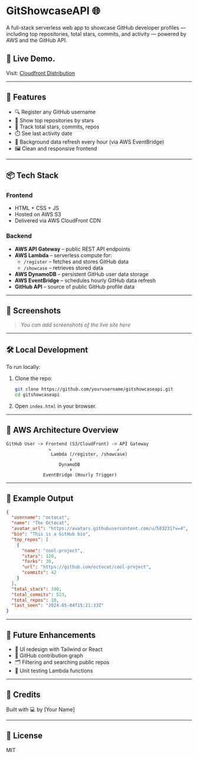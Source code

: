 # GitShowcaseAPI 🌐

A full-stack serverless web app to showcase GitHub developer profiles — including top repositories, total stars, commits, and activity — powered by AWS and the GitHub API.

## 🚀 Live Demo.

Visit: [Cloudfront Distribution](https://d3tbtv7bxs3vbw.cloudfront.net)

---

## 🧩 Features

- 🔍 Register any GitHub username
- 🌟 Show top repositories by stars
- 🧮 Track total stars, commits, repos
- ⏱️ See last activity date
- 🔁 Background data refresh every hour (via AWS EventBridge)
- 🖼️ Clean and responsive frontend

---

## 📦 Tech Stack

### Frontend

- HTML + CSS + JS
- Hosted on AWS S3
- Delivered via AWS CloudFront CDN

### Backend

- **AWS API Gateway** – public REST API endpoints
- **AWS Lambda** – serverless compute for:
  - `/register` – fetches and stores GitHub data
  - `/showcase` – retrieves stored data
- **AWS DynamoDB** – persistent GitHub user data storage
- **AWS EventBridge** – schedules hourly GitHub data refresh
- **GitHub API** – source of public GitHub profile data

---

## 📸 Screenshots

> _You can add screenshots of the live site here_

---

## 🛠️ Local Development

To run locally:

1. Clone the repo:
   ```bash
   git clone https://github.com/yourusername/gitshowcaseapi.git
   cd gitshowcaseapi
   ```

2. Open `index.html` in your browser.

---

## 🔧 AWS Architecture Overview

```plaintext
GitHub User -> Frontend (S3/CloudFront) -> API Gateway
                ↘︎                         ↙︎
                 Lambda (/register, /showcase)
                        ↕
                    DynamoDB
                        ⬆
              EventBridge (Hourly Trigger)
```

---

## 🧪 Example Output

```json
{
  "username": "octocat",
  "name": "The Octocat",
  "avatar_url": "https://avatars.githubusercontent.com/u/583231?v=4",
  "bio": "This is a GitHub bio",
  "top_repos": [
    {
      "name": "cool-project",
      "stars": 120,
      "forks": 30,
      "url": "https://github.com/octocat/cool-project",
      "commits": 42
    }
  ],
  "total_stars": 340,
  "total_commits": 523,
  "total_repos": 10,
  "last_seen": "2024-05-04T15:21:33Z"
}
```

---

## 🧠 Future Enhancements

- 🌈 UI redesign with Tailwind or React
- 🧾 GitHub contribution graph
- 🗂️ Filtering and searching public repos
- 🧪 Unit testing Lambda functions

---

## 🙌 Credits

Built with 💻 by [Your Name]

---

## 📄 License

MIT
